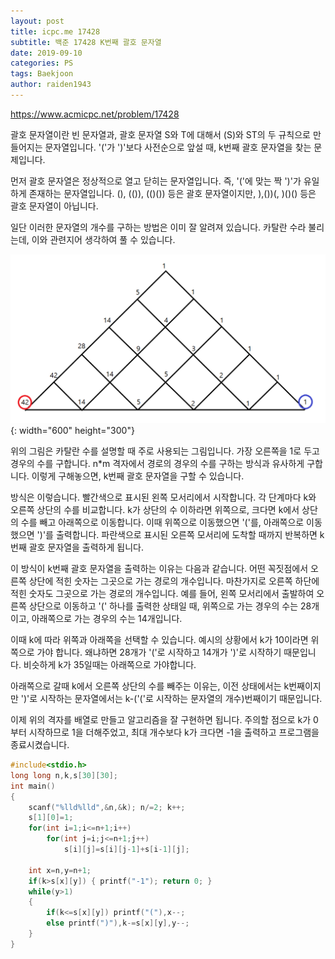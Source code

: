 ```yaml
---
layout: post
title: icpc.me 17428
subtitle: 백준 17428 K번째 괄호 문자열
date: 2019-09-10
categories: PS
tags: Baekjoon
author: raiden1943
---
```


<https://www.acmicpc.net/problem/17428>

괄호 문자열이란 빈 문자열과, 괄호 문자열 S와 T에 대해서 (S)와 ST의 두 규칙으로 만들어지는 문자열입니다. '('가 ')'보다 사전순으로 앞설 때, k번째 괄호 문자열을 찾는 문제입니다.

먼저 괄호 문자열은 정상적으로 열고 닫히는 문자열입니다. 즉, '('에 맞는 짝 ')'가 유일하게 존재하는 문자열입니다. (), (()), (()()) 등은 괄호 문자열이지만, ),())(, )()() 등은 괄호 문자열이 아닙니다.

일단 이러한 문자열의 개수를 구하는 방법은 이미 잘 알려져 있습니다. 카탈란 수라 불리는데, 이와 관련지어 생각하여 풀 수 있습니다.

![경우의 수](/img/2019-09-10-icpc17428-1.png){: width="600" height="300"}

위의 그림은 카탈란 수를 설명할 때 주로 사용되는 그림입니다. 가장 오른쪽을 1로 두고 경우의 수를 구합니다. n*m 격자에서 경로의 경우의 수를 구하는 방식과 유사하게 구합니다. 이렇게 구해놓으면, k번째 괄호 문자열을 구할 수 있습니다.

방식은 이렇습니다. 빨간색으로 표시된 왼쪽 모서리에서 시작합니다. 각 단계마다 k와 오른쪽 상단의 수를 비교합니다. k가 상단의 수 이하라면 위쪽으로, 크다면 k에서 상단의 수를 빼고 아래쪽으로 이동합니다. 이때 위쪽으로 이동했으면 '('를, 아래쪽으로 이동했으면 ')'를 출력합니다. 파란색으로 표시된 오른쪽 모서리에 도착할 때까지 반복하면 k번째 괄호 문자열을 출력하게 됩니다.

이 방식이 k번째 괄호 문자열을 출력하는 이유는 다음과 같습니다. 어떤 꼭짓점에서 오른쪽 상단에 적힌 숫자는 그곳으로 가는 경로의 개수입니다. 마찬가지로 오른쪽 하단에 적힌 숫자도 그곳으로 가는 경로의 개수입니다. 예를 들어, 왼쪽 모서리에서 출발하여 오른쪽 상단으로 이동하고 '(' 하나를 출력한 상태일 때, 위쪽으로 가는 경우의 수는 28개이고, 아래쪽으로 가는 경우의 수는 14개입니다.

이때 k에 따라 위쪽과 아래쪽을 선택할 수 있습니다. 예시의 상황에서 k가 10이라면 위쪽으로 가야 합니다. 왜냐하면 28개가 '('로 시작하고 14개가 ')'로 시작하기 때문입니다. 비슷하게 k가 35일때는 아래쪽으로 가야합니다.

아래쪽으로 갈때 k에서 오른쪽 상단의 수를 빼주는 이유는, 이전 상태에서는 k번째이지만 ')'로 시작하는 문자열에서는 k-('('로 시작하는 문자열의 개수)번째이기 때문입니다.

이제 위의 격자를 배열로 만들고 알고리즘을 잘 구현하면 됩니다. 주의할 점으로 k가 0부터 시작하므로 1을 더해주었고, 최대 개수보다 k가 크다면 -1을 출력하고 프로그램을 종료시켰습니다.


```cpp
#include<stdio.h>
long long n,k,s[30][30];
int main()
{
	scanf("%lld%lld",&n,&k); n/=2; k++;
	s[1][0]=1;
	for(int i=1;i<=n+1;i++)
		for(int j=i;j<=n+1;j++)
			s[i][j]=s[i][j-1]+s[i-1][j];

	int x=n,y=n+1;
	if(k>s[x][y]) { printf("-1"); return 0; }
	while(y>1)
	{
		if(k<=s[x][y]) printf("("),x--;
		else printf(")"),k-=s[x][y],y--;
	}
}
```
